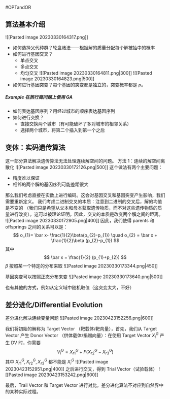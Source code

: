 #OPTandOR 

## 算法基本介绍
![[Pasted image 20230330164317.png]]

- 如何选择父代种群？轮盘赌法——根据解的质量分配每个解被抽中的概率
- 如何进行基因交叉？
	- 单点交叉
	- 多点交叉
	- 均匀交叉
![[Pasted image 20230330164811.png|300]]
![[Pasted image 20230330164823.png|500]]
- 如何进行基因突变？每个基因的突变都是独立的，突变概率都是 $p$。

##### Example 在旅行商问题上使用 GA
- 如何表达基因序列？用经过城市的顺序表达基因序列
- 如何进行交换？
	- 直接交换两个城市（有可能破坏了多对城市的相邻关系）
	- 选择两个城市，将第二个插入到第一个之后

## 变体：实码遗传算法
这一部分算法解决遗传算法无法处理连续解空间的问题。
方法 1：连续的解空间离散化
![[Pasted image 20230330172126.png|500]]
这个做法有两个主要问题：
- 精度难以保证
- 相邻的两个解的基因序列可能差距很大 

那么我们考虑直接在实数上进行编码。这会对基因交叉和基因突变产生影响，我们需要重新定义。
我们考虑二进制交叉的本质：注意到二进制的交叉后，解的均值是不变的 （我们只是希望从父本和母本获取遗传物质，而不对这些遗传物质的质量进行改变）。这可以被理论证明。因此，交叉的本质是改变两个解之间的距离。
![[Pasted image 20230330172905.png|400]]
因此，我们使得 parents 和 offsprings 之间的关系可以是：
$$
o_{1}= \bar x- \frac{1}{2}\beta(p_{2}-p_{1}) \quad o_{2} = \bar x + \frac{1}{2}\beta (p_{2}-p_{1})
$$
其中
$$
\bar x = \frac{1}{2} (p_{1}+p_{2})
$$
$\beta$ 按照某一个特定的分布来取
![[Pasted image 20230330173344.png|450]]

基因突变可以按照正态分布来变
![[Pasted image 20230330173640.png|500]]

也有其他的方式，例如从定义域中随机取值（这突变太大，不好）

## 差分进化/Differential Evolution 
差分进化解决连续变量问题
![[Pasted image 20230423152256.png|600]]

我们将初始的解称为 Target Vector （靶载体/靶向量），首先，我们从 Target Vector 产生 Donor Vector （供体载体/捐赠向量）：在使用 Target Vector $X_{i}^{G}$ 产生 DV 时，你需要
$$
V_{i}^{G} = X_{r1}^{G}+F(X_{r2}^{G}-X_{r3}^{G})
$$
其中 $X_{r1}^{G},X_{r2}^{G},X_{r3}^{G}$ 都不能是 $X_{i}^{G}$
![[Pasted image 20230423152951.png|400]]
之后进行交叉，得到 Trial Vector（试验载体）
![[Pasted image 20230423153242.png|600]]

最后，Trail Vector 和 Target Vector 进行对比。差分进化算法不对应到自然界中的某种实际过程。
